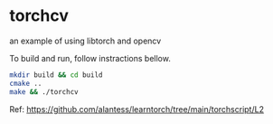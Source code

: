# torchcv

an example of using libtorch and opencv

To build and run, follow instractions bellow. 

```bash
mkdir build && cd build
cmake ..
make && ./torchcv
```

Ref: https://github.com/alantess/learntorch/tree/main/torchscript/L2
